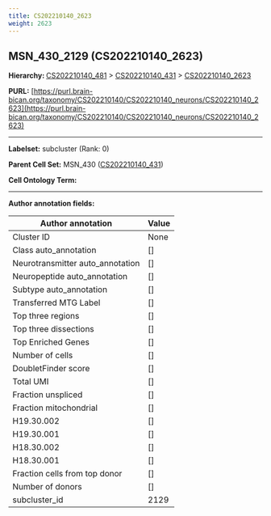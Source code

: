 ```yaml
---
title: CS202210140_2623
weight: 2623
---
```

## MSN_430_2129 (CS202210140_2623)
<b>Hierarchy: </b>
[CS202210140_481](../CS202210140_481) >
[CS202210140_431](../CS202210140_431) >
[CS202210140_2623](../CS202210140_2623)

**PURL:** [https://purl.brain-bican.org/taxonomy/CS202210140/CS202210140_neurons/CS202210140_2623](https://purl.brain-bican.org/taxonomy/CS202210140/CS202210140_neurons/CS202210140_2623)

---


**Labelset:** subcluster (Rank: 0)

**Parent Cell Set:** MSN_430 ([CS202210140_431](../CS202210140_431))



**Cell Ontology Term:** 

[MARKER GENES.]: #


---

[TRANSFERRED ANNOTATIONS.]: #


[AUTHOR ANNOTATION FIELDS.]: #


**Author annotation fields:**

| Author annotation | Value |
|-------------------|-------|
|Cluster ID|None|
|Class auto_annotation|[]|
|Neurotransmitter auto_annotation|[]|
|Neuropeptide auto_annotation|[]|
|Subtype auto_annotation|[]|
|Transferred MTG Label|[]|
|Top three regions|[]|
|Top three dissections|[]|
|Top Enriched Genes|[]|
|Number of cells|[]|
|DoubletFinder score|[]|
|Total UMI|[]|
|Fraction unspliced|[]|
|Fraction mitochondrial|[]|
|H19.30.002|[]|
|H19.30.001|[]|
|H18.30.002|[]|
|H18.30.001|[]|
|Fraction cells from top donor|[]|
|Number of donors|[]|
|subcluster_id|2129|
